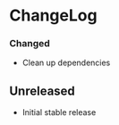 ChangeLog
=========
### Changed
* Clean up dependencies

Unreleased
-----------------
* Initial stable release
